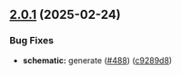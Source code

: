 ## [2.0.1](https://github.com/atls/raijin/compare/@atls/code-schematics@2.0.0...@atls/code-schematics@2.0.1) (2025-02-24)

### Bug Fixes

- **schematic:** generate ([#488](https://github.com/atls/raijin/issues/488)) ([c9289d8](https://github.com/atls/raijin/commit/c9289d8a675259a30beb2c0fd6103d98ae6189a1))
